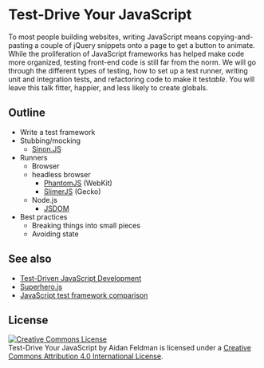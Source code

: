 # Test-Drive Your JavaScript

To most people building websites, writing JavaScript means copying-and-pasting a couple of jQuery snippets onto a page to get a button to animate.  While the proliferation of JavaScript frameworks has helped make code more organized, testing front-end code is still far from the norm.  We will go through the different types of testing, how to set up a test runner, writing unit and integration tests, and refactoring code to make it test*able*.  You will leave this talk fitter, happier, and less likely to create globals.

## Outline

* Write a test framework
* Stubbing/mocking
  * [Sinon.JS](http://sinonjs.org)
* Runners
  * Browser
  * headless browser
    * [PhantomJS](http://phantomjs.org) (WebKit)
    * [SlimerJS](http://www.slimerjs.org) (Gecko)
  * Node.js
    * [JSDOM](https://github.com/tmpvar/jsdom)
* Best practices
  * Breaking things into small pieces
  * Avoiding state

## See also

* [Test-Driven JavaScript Development](http://www.amazon.com/Test-Driven-JavaScript-Development-Developers-Library/dp/0321683919)
* [Superhero.js](http://superherojs.com/#testing)
* [JavaScript test framework comparison](https://coderwall.com/p/ntbixw)

## License

<a rel="license" href="http://creativecommons.org/licenses/by/4.0/"><img alt="Creative Commons License" style="border-width:0" src="https://i.creativecommons.org/l/by/4.0/88x31.png" /></a><br /><span xmlns:dct="http://purl.org/dc/terms/" href="http://purl.org/dc/dcmitype/InteractiveResource" property="dct:title" rel="dct:type">Test-Drive Your JavaScript</span> by <span xmlns:cc="http://creativecommons.org/ns#" property="cc:attributionName">Aidan Feldman</span> is licensed under a <a rel="license" href="http://creativecommons.org/licenses/by/4.0/">Creative Commons Attribution 4.0 International License</a>.
